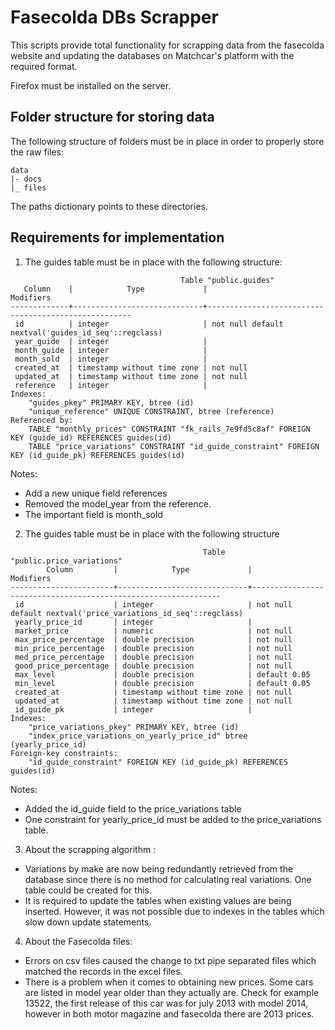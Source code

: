 # Fasecolda DBs Scrapper

This scripts provide total functionality for scrapping data from the fasecolda website and updating
the databases on Matchcar's platform with the required format.

Firefox must be installed on the server.

## Folder structure for storing data

The following structure of folders must be in place in order to properly store the raw files:

```
data
|- docs
|_ files
```

The paths dictionary points to these directories. 

## Requirements for implementation

1. The guides table must be in place with the following structure:

```
                                      Table "public.guides"
   Column    |            Type             |                      Modifiers
-------------+-----------------------------+-----------------------------------------------------
 id          | integer                     | not null default nextval('guides_id_seq'::regclass)
 year_guide  | integer                     |
 month_guide | integer                     |
 month_sold  | integer                     |
 created_at  | timestamp without time zone | not null
 updated_at  | timestamp without time zone | not null
 reference   | integer                     |
Indexes:
    "guides_pkey" PRIMARY KEY, btree (id)
    "unique_reference" UNIQUE CONSTRAINT, btree (reference)
Referenced by:
    TABLE "monthly_prices" CONSTRAINT "fk_rails_7e9fd5c8af" FOREIGN KEY (guide_id) REFERENCES guides(id)
    TABLE "price_variations" CONSTRAINT "id_guide_constraint" FOREIGN KEY (id_guide_pk) REFERENCES guides(id)
```

Notes:
* Add a new unique field references 
* Removed the model_year from the reference.
* The important field is month_sold


2. The guides table must be in place with the following structure

```
                                           Table "public.price_variations"
        Column         |            Type             |                           Modifiers
-----------------------+-----------------------------+---------------------------------------------------------------
 id                    | integer                     | not null default nextval('price_variations_id_seq'::regclass)
 yearly_price_id       | integer                     |
 market_price          | numeric                     | not null
 max_price_percentage  | double precision            | not null
 min_price_percentage  | double precision            | not null
 med_price_percentage  | double precision            | not null
 good_price_percentage | double precision            | not null
 max_level             | double precision            | default 0.05
 min_level             | double precision            | default 0.05
 created_at            | timestamp without time zone | not null
 updated_at            | timestamp without time zone | not null
 id_guide_pk           | integer                     |
Indexes:
    "price_variations_pkey" PRIMARY KEY, btree (id)
    "index_price_variations_on_yearly_price_id" btree (yearly_price_id)
Foreign-key constraints:
    "id_guide_constraint" FOREIGN KEY (id_guide_pk) REFERENCES guides(id)
```

Notes:
* Added the id_guide field to the price_variations table
* One constraint for yearly_price_id must be added to the price_variations table.


3. About the scrapping algorithm : 
- Variations by make are now being redundantly retrieved from the database since there is no method for calculating real variations. One table could be created for this.
- It is required to update the tables when existing values are being inserted. However, it was not possible due to indexes in the tables which slow down update statements.

4. About the Fasecolda files:
- Errors on csv files caused the change to txt pipe separated files which matched the records in the excel files.
- There is a problem when it comes to obtaining new prices. Some cars are listed in model year older than they actually are. Check for example 13522, the first release of this car was for july 2013 with model 2014, however in both
motor magazine and fasecolda there are 2013 prices.
